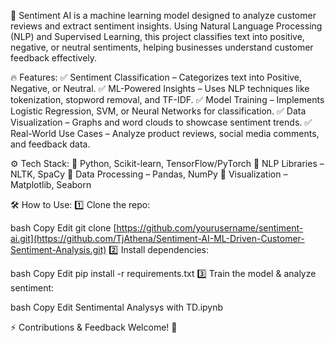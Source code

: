 🚀 Sentiment AI is a machine learning model designed to analyze customer reviews and extract sentiment insights. Using Natural Language Processing (NLP) and Supervised Learning, this project classifies text into positive, negative, or neutral sentiments, helping businesses understand customer feedback effectively.

🔥 Features:
✅ Sentiment Classification – Categorizes text into Positive, Negative, or Neutral.
✅ ML-Powered Insights – Uses NLP techniques like tokenization, stopword removal, and TF-IDF.
✅ Model Training – Implements Logistic Regression, SVM, or Neural Networks for classification.
✅ Data Visualization – Graphs and word clouds to showcase sentiment trends.
✅ Real-World Use Cases – Analyze product reviews, social media comments, and feedback data.

⚙ Tech Stack:
🔹 Python, Scikit-learn, TensorFlow/PyTorch
🔹 NLP Libraries – NLTK, SpaCy
🔹 Data Processing – Pandas, NumPy
🔹 Visualization – Matplotlib, Seaborn

🛠 How to Use:
1️⃣ Clone the repo:

bash
Copy
Edit
git clone [https://github.com/yourusername/sentiment-ai.git](https://github.com/TjAthena/Sentiment-AI-ML-Driven-Customer-Sentiment-Analysis.git)
2️⃣ Install dependencies:

bash
Copy
Edit
pip install -r requirements.txt
3️⃣ Train the model & analyze sentiment:

bash
Copy
Edit
Sentimental Analysys with TD.ipynb

⚡ Contributions & Feedback Welcome! 🤝
